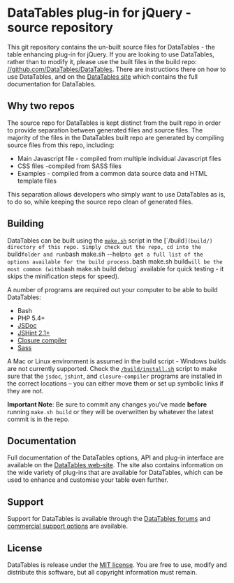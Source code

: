 # DataTables plug-in for jQuery - source repository

This git repository contains the un-built source files for DataTables - the table enhancing plug-in for jQuery. If you are looking to use DataTables, rather than to modify it, please use the built files in the build repo: [//github.com/DataTables/DataTables](//github.com/DataTables/DataTables). There are instructions there on how to use DataTables, and on the [DataTables site](//datatables.net) which contains the full documentation for DataTables.


## Why two repos

The source repo for DataTables is kept distinct from the built repo in order to provide separation between generated files and source files. The majority of the files in the DataTables built repo are generated by compiling source files from this repo, including:

* Main Javascript file - compiled from multiple individual Javascript files
* CSS files -compiled from SASS files
* Examples - compiled from a common data source data and HTML template files

This separation allows developers who simply want to use DataTables as is, to do so, while keeping the source repo clean of generated files.


## Building

DataTables can be built using the [`make.sh`](`/build/make.sh) script in the [`/build`](build/) directory of this repo. Simply check out the repo, cd into the `build` folder and run `bash make.sh --help` to get a full list of the options available for the build process. `bash make.sh build` will be the most common (with `bash make.sh build debug` available for quick testing - it skips the minification steps for speed).

A number of programs are required out your computer to be able to build DataTables:

* Bash
* PHP 5.4+
* [JSDoc](https://github.com/jsdoc3/jsdoc)
* [JSHint 2.1+](http://jshint.com/install/)
* [Closure compiler](https://github.com/google/closure-compiler)
* [Sass](http://sass-lang.com/install)


A Mac or Linux environment is assumed in the build script - Windows builds are not currently supported. Check the [`/build/install.sh`](build/install.sh) script to make sure that the `jsdoc`, `jshint`, and `closure-compiler` programs are installed in the correct locations – you can either move them or set up symbolic links if they are not. 

**Important Note**: Be sure to commit any changes you've made **before** running `make.sh build` or they will be overwritten by whatever the latest commit is in the repo.

## Documentation

Full documentation of the DataTables options, API and plug-in interface are available on the [DataTables web-site](//datatables.net). The site also contains information on the wide variety of plug-ins that are available for DataTables, which can be used to enhance and customise your table even further.


## Support

Support for DataTables is available through the [DataTables forums](//datatables.net/forums) and [commercial support options](//datatables.net/support) are available.


## License

DataTables is release under the [MIT license](//datatables.net/license). You are free to use, modify and distribute this software, but all copyright information must remain.
